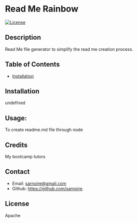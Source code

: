 
# Read Me Rainbow
[![License](https://img.shields.io/badge/License-Apache_2.0-blue.svg)](https://opensource.org/licenses/Apache-2.0)
## Description
Read Me file generator to simplify the read me creation process. 
## Table of Contents
- [Installation](#installation)
## Installation
undefined
## Usage:
To create readme.md file through node
## Credits
My bootcamp tutors
## Contact
- Email: sarnoire@gmail.com 
- Github: https://github.com/sarnoire.
## License
Apache

